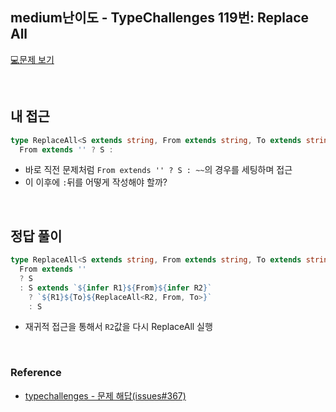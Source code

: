 ## medium난이도 - TypeChallenges 119번: Replace All

[💻문제 보기](https://www.typescriptlang.org/play?#code/PQKgUABBCM0JwQLQQEoFMAOAbAhgYzQEEstIlELKyAjATwkIDsAXACwHtH6AxAVwgAUAARwsAZrwCUEAMQBbNABMAlrzmzmaOdhybEWZZoBOOUmRkWIARV5oAzs2WcwZAJLasWtCwgADdDoExFgAPADKADQQ3EbsclEAKuwAfL4QAO6synisEEaYuAQQbGgQpljFrKV2vNQORsqMAOZ+MXFp6Ya5vklpjZWlTcoAbt4Q9Y0tvmG+LlDc7EYQaAAeOB5oc36+vsx2ZMy0GKX5gUoQALyoBfhEJCEA5MwQ9BjL4w9RDxCfPw-JEGAwGWK2OeE0imK7Ag1FKTyO9geZB2szIAIAaso0OkIJwIABxQwACVqAC4IKxmMwMHZSUC9jkAHQAKzsjMWTWAsDgYBAwBcoAgAH0RaKxaKIABNdi8JYAYXYilKRLQ+WF4o1QogfJch2O1zOwXCIM0jEUdnGzAazSibXUq1N5st1qaiWhDu8TomzQBV1EtAFIHVmrFEAS9mecpwdnswZDIu1-OU2kWzz1pQA3hAAKIAR14pii2dBaHBEAAvhAxLF1A8hOnEDlyt4mvZgLxHFg7EiwOmIHho7GrgBtMjFsHMEJ5guhAKFO6hB5idjsag4Iy-B5rjdfZfsf67ld7-7JCJjkvgqf50whOe3I1Llfbzdrpqb4+nn575-JU-nidXjOt43EE9yPqu67Pl8UFfiuB6wewe4fn+UDjqWk7Tjed6gYuzyvO83ZfD8XzwfCxzdr+Z6oReGHXrOIELo836Qeum7vnBn7gduP4oTmNGAVhDEPtux7Qaxh77pxSEcbxaGXph9GGmBzFGCpm6ri+pHLiJEEbpR-7oQJinzg+2krqpq7sOJPzUPu0FaZZFk8VRfEAQpwFKYubEkZxJ5ngAuoGcbxtEsolEsYSaDSwUhomYCgGiEBhKw66lLQMpLHY7BYB2TiMLSFJUjSdLAAyrAsmyHJcvAwCiHY6SqolmLYuM2W5ZwBWUtStL0nYTKsuyRictywBZTljgdYlACyiylHKKUkC29jkl1xW9f1lVDby-JAA)

<br/>

## 내 접근

```ts
type ReplaceAll<S extends string, From extends string, To extends string> =
  From extends '' ? S :
```

- 바로 직전 문제처럼 `From extends '' ? S : ~~`의 경우를 세팅하며 접근
- 이 이후에 `:`뒤를 어떻게 작성해야 할까?

<br/>

## 정답 풀이

```ts
type ReplaceAll<S extends string, From extends string, To extends string > =
  From extends ''
  ? S
  : S extends `${infer R1}${From}${infer R2}`
    ? `${R1}${To}${ReplaceAll<R2, From, To>}`
    : S
```

- 재귀적 접근을 통해서 `R2`값을 다시 ReplaceAll 실행

<br/>

### Reference

- [typechallenges - 문제 해답(issues#367)](https://github.com/type-challenges/type-challenges/issues/367)
